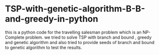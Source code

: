 # TSP-with-genetic-algorithm-B-B-and-greedy-in-python
this is a python code for the travelling salesman problem which is an NP-Complete problem. we tried to solve TSP with branch and bound , greedy and genetic algorithm and also tried to provide seeds of branch and bound to genetic algorithm to test the results.
